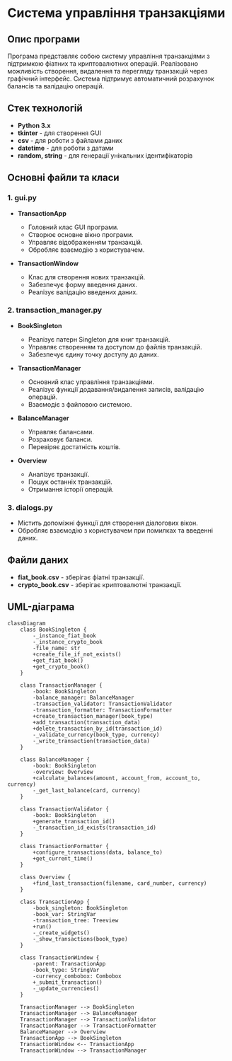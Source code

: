 # Система управління транзакціями

## Опис програми
Програма представляє собою систему управління транзакціями з підтримкою фіатних та криптовалютних операцій. Реалізовано можливість створення, видалення та перегляду транзакцій через графічний інтерфейс. Система підтримує автоматичний розрахунок балансів та валідацію операцій.

## Стек технологій
- **Python 3.x**
- **tkinter** - для створення GUI
- **csv** - для роботи з файлами даних
- **datetime** - для роботи з датами
- **random, string** - для генерації унікальних ідентифікаторів

## Основні файли та класи

### 1. **gui.py**
- **TransactionApp**  
  - Головний клас GUI програми.  
  - Створює основне вікно програми.  
  - Управляє відображенням транзакцій.  
  - Обробляє взаємодію з користувачем.  

- **TransactionWindow**  
  - Клас для створення нових транзакцій.  
  - Забезпечує форму введення даних.  
  - Реалізує валідацію введених даних.  

### 2. **transaction_manager.py**
- **BookSingleton**  
  - Реалізує патерн Singleton для книг транзакцій.  
  - Управляє створенням та доступом до файлів транзакцій.  
  - Забезпечує єдину точку доступу до даних.  

- **TransactionManager**  
  - Основний клас управління транзакціями.  
  - Реалізує функції додавання/видалення записів, валідацію операцій.  
  - Взаємодіє з файловою системою.  

- **BalanceManager**  
  - Управляє балансами.  
  - Розраховує баланси.  
  - Перевіряє достатність коштів.  

- **Overview**  
  - Аналізує транзакції.  
  - Пошук останніх транзакцій.  
  - Отримання історії операцій.  

### 3. **dialogs.py**
- Містить допоміжні функції для створення діалогових вікон.  
- Обробляє взаємодію з користувачем при помилках та введенні даних.  

## Файли даних
- **fiat_book.csv** - зберігає фіатні транзакції.  
- **crypto_book.csv** - зберігає криптовалютні транзакції.  

## UML-діаграма
```mermaid
classDiagram
    class BookSingleton {
        -_instance_fiat_book
        -_instance_crypto_book
        -file_name: str
        +create_file_if_not_exists()
        +get_fiat_book()
        +get_crypto_book()
    }

    class TransactionManager {
        -book: BookSingleton
        -balance_manager: BalanceManager
        -transaction_validator: TransactionValidator
        -transaction_formatter: TransactionFormatter
        +create_transaction_manager(book_type)
        +add_transaction(transaction_data)
        +delete_transaction_by_id(transaction_id)
        -_validate_currency(book_type, currency)
        -_write_transaction(transaction_data)
    }

    class BalanceManager {
        -book: BookSingleton
        -overview: Overview
        +calculate_balances(amount, account_from, account_to, currency)
        -_get_last_balance(card, currency)
    }

    class TransactionValidator {
        -book: BookSingleton
        +generate_transaction_id()
        -_transaction_id_exists(transaction_id)
    }

    class TransactionFormatter {
        +configure_transactions(data, balance_to)
        +get_current_time()
    }

    class Overview {
        +find_last_transaction(filename, card_number, currency)
    }

    class TransactionApp {
        -book_singleton: BookSingleton
        -book_var: StringVar
        -transaction_tree: Treeview
        +run()
        -_create_widgets()
        -_show_transactions(book_type)
    }

    class TransactionWindow {
        -parent: TransactionApp
        -book_type: StringVar
        -currency_combobox: Combobox
        +_submit_transaction()
        -_update_currencies()
    }

    TransactionManager --> BookSingleton
    TransactionManager --> BalanceManager
    TransactionManager --> TransactionValidator
    TransactionManager --> TransactionFormatter
    BalanceManager --> Overview
    TransactionApp --> BookSingleton
    TransactionWindow <-- TransactionApp
    TransactionWindow --> TransactionManager
```
